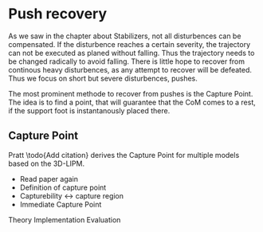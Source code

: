 # Push recovery

As we saw in the chapter about Stabilizers, not all disturbences can be compensated.
If the disturbence reaches a certain severity, the trajectory can not be executed as planed without falling.
Thus the trajectory needs to be changed radically to avoid falling.
There is little hope to recover from continous heavy disturbences, as any attempt to recover
will be defeated. Thus we focus on short but severe disturbences, pushes.

The most prominent methode to recover from pushes is the Capture Point. The idea is to find
a point, that will guarantee that the CoM comes to a rest, if the support foot is instantanously placed there.

## Capture Point

Pratt \todo{Add citation} derives the Capture Point for multiple models based on the 3D-LIPM.

* Read paper again
* Definition of capture point
* Capturebility <-> capture region
* Immediate Capture Point

Theory
Implementation
Evaluation

